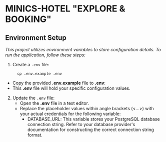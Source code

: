 # MINICS-HOTEL "EXPLORE & BOOKING"

## Environment Setup
_This project utilizes environment variables to store configuration details. To run the application, follow these steps:_
1. Create a `.env` file:
      ```
        cp .env.example .env  
      ```
  * Copy the provided **.env.example** file to **.env**:
  * This **.env** file will hold your specific configuration values.
2. Update the `.env` file:
     * Open the **.env** file in a text editor.
     * Replace the placeholder values within angle brackets (<...>) with your actual credentials for the following variable:
        * DATABASE_URL: This variable stores your PostgreSQL database connection string. Refer to your database provider's documentation for constructing the correct connection string format.